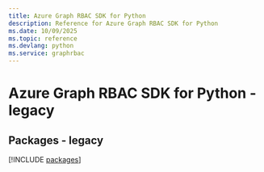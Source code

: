 ```yaml
---
title: Azure Graph RBAC SDK for Python
description: Reference for Azure Graph RBAC SDK for Python
ms.date: 10/09/2025
ms.topic: reference
ms.devlang: python
ms.service: graphrbac
---
```

# Azure Graph RBAC SDK for Python - legacy
## Packages - legacy
[!INCLUDE [packages](graph-rbac-index.md)]
